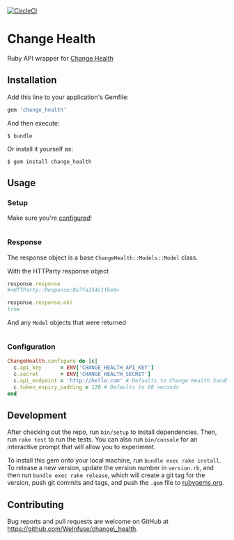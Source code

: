 [![CircleCI](https://circleci.com/gh/WeInfuse/change_health.svg?style=svg)](https://circleci.com/gh/WeInfuse/change_health)

# Change Health
Ruby API wrapper for [Change Health](https://developers.changehealthcare.com/api)

## Installation

Add this line to your application's Gemfile:

```ruby
gem 'change_health'
```

And then execute:

    $ bundle

Or install it yourself as:

    $ gem install change_health

## Usage

### Setup

Make sure you're [configured](#configuration)!

```ruby
```

### Response

The response object is a base `ChangeHealth::Models::Model` class.

With the HTTParty response object
```ruby
response.response
#<HTTParty::Response:0x7fa354c1fbe8>

response.response.ok?
true
```

And any `Model` objects that were returned
```ruby
```

### Configuration

```ruby
ChangeHealth.configure do |c|
  c.api_key      = ENV['CHANGE_HEALTH_API_KEY']
  c.secret       = ENV['CHANGE_HEALTH_SECRET']
  c.api_endpoint = 'http://hello.com' # Defaults to Change Health Sandbox endpoint
  c.token_expiry_padding = 120 # Defaults to 60 seconds
end
```

## Development

After checking out the repo, run `bin/setup` to install dependencies. Then, run `rake test` to run the tests. You can also run `bin/console` for an interactive prompt that will allow you to experiment.

To install this gem onto your local machine, run `bundle exec rake install`. To release a new version, update the version number in `version.rb`, and then run `bundle exec rake release`, which will create a git tag for the version, push git commits and tags, and push the `.gem` file to [rubygems.org](https://rubygems.org).

## Contributing

Bug reports and pull requests are welcome on GitHub at https://github.com/WeInfuse/change\_health.
